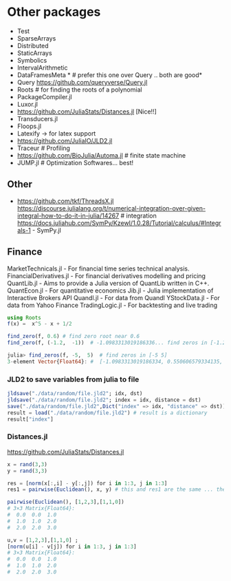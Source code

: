 # Other packages

* Test
* SparseArrays
* Distributed
* StaticArrays
* Symbolics
* IntervalArithmetic 
* DataFramesMeta  * # prefer this one over Query .. both are good*
* Query https://github.com/queryverse/Query.jl
* Roots # for finding the roots of a polynomial
* PackageCompiler.jl
* Luxor.jl
* https://github.com/JuliaStats/Distances.jl  [Nice!!]
* Transducers.jl
* Floops.jl
* Latexify -> for latex support
* https://github.com/JuliaIO/JLD2.jl 
* Traceur # Profiling
* https://github.com/BioJulia/Automa.jl   # finite state machine
* JUMP.jl # Optimization Softwares... best!

## Other

* https://github.com/tkf/ThreadsX.jl
https://discourse.julialang.org/t/numerical-integration-over-given-integral-how-to-do-it-in-julia/14267   # integration
https://docs.juliahub.com/SymPy/KzewI/1.0.28/Tutorial/calculus/#Integrals-1 - SymPy.jl

## Finance 

MarketTechnicals.jl - For financial time series technical analysis.
FinancialDerivatives.jl - For financial derivatives modelling and pricing
QuantLib.jl - Aims to provide a Julia version of QuantLib written in C++.
QuantEcon.jl - For quantitative economics
Jib.jl - Julia implementation of Interactive Brokers API
Quandl.jl - For data from Quandl
YStockData.jl - For data from Yahoo Finance
TradingLogic.jl - For backtesting and live trading


```julia
using Roots
f(x) =  x^5 - x + 1/2

find_zero(f, 0.6) # find zero root near 0.6
find_zero(f, (-1.2,  -1))  # -1.0983313019186336... find zeros in [-1.2 -1]

julia> find_zeros(f, -5,  5)  # find zeros in [-5 5]
3-element Vector{Float64}: #  [-1.0983313019186334, 0.550606579334135,  0.7690997031778959 ]
```

### JLD2 to save variables from julia to file 

```julia
jldsave("./data/random/file.jld2"; idx, dst) 
jldsave("./data/random/file.jld2"; index = idx, distance = dst) 
save("./data/random/file.jld2",Dict("index" => idx, "distance" => dst)) # this and above one are the same
result = load("./data/random/file.jld2") # result is a dictionary
result["index"]
```

### Distances.jl 
https://github.com/JuliaStats/Distances.jl

```julia
x = rand(3,3)
y = rand(3,3)

res = [norm(x[:,i] - y[:,j]) for i in 1:3, j in 1:3]
res1 = pairwise(Euclidean(), x, y) # this and res1 are the same ... the distances are columnwise pairwise .. if it is a matrix else they are elementwise in vectors .

pairwise(Euclidean(), [1,2,3],[1,1,0])
# 3×3 Matrix{Float64}:
#  0.0  0.0  1.0
#  1.0  1.0  2.0
#  2.0  2.0  3.0

u,v = [1,2,3],[1,1,0] ; 
[norm(u[i] - v[j]) for i in 1:3, j in 1:3]
# 3×3 Matrix{Float64}:
#  0.0  0.0  1.0
#  1.0  1.0  2.0
#  2.0  2.0  3.0

```